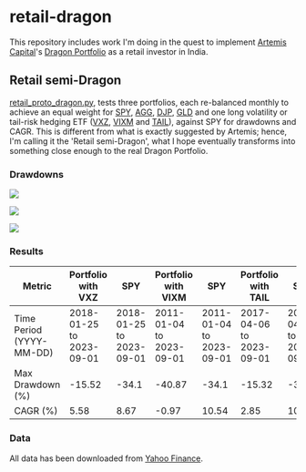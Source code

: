 # retail-dragon

This repository includes work I'm doing in the quest to implement [Artemis Capital](https://www.artemiscm.com/)'s [Dragon Portfolio](https://docsend.com/view/kyfbekuvz6udng75) as a retail investor in India.

## Retail semi-Dragon

[retail_proto_dragon.py](https://github.com/vinamrsachdeva/retail-dragon/blob/main/retail_proto_dragon.py), tests three portfolios, each re-balanced monthly to achieve an equal weight for [SPY](https://finance.yahoo.com/quote/SPY/history?period1=728265600&period2=1693872000&interval=1d&filter=history&frequency=1d&includeAdjustedClose=true), [AGG](https://finance.yahoo.com/quote/AGG/history?period1=1064793600&period2=1693872000&interval=1d&filter=history&frequency=1d&includeAdjustedClose=true), [DJP](https://finance.yahoo.com/quote/DJP/history?period1=1162166400&period2=1693872000&interval=1d&filter=history&frequency=1d&includeAdjustedClose=true), [GLD](https://finance.yahoo.com/quote/GLD/) and one long volatility or tail-risk hedging ETF ([VXZ](https://finance.yahoo.com/quote/VXZ/history?period1=1516838400&period2=1693872000&interval=1d&filter=history&frequency=1d&includeAdjustedClose=true), [VIXM](https://finance.yahoo.com/quote/VIXM/history?period1=1294099200&period2=1693872000&interval=1d&filter=history&frequency=1d&includeAdjustedClose=true) and [TAIL](https://finance.yahoo.com/quote/TAIL/history?period1=1491436800&period2=1693872000&interval=1d&filter=history&frequency=1d&includeAdjustedClose=true)), against SPY for drawdowns and CAGR. This is different from what is exactly suggested by Artemis; hence, I'm calling it the 'Retail semi-Dragon', what I hope eventually transforms into something close enough to the real Dragon Portfolio.

### Drawdowns

![](https://github.com/vinamrsachdeva/retail-dragon/blob/main/drawdowns/with_VXZ.png)

![](https://github.com/vinamrsachdeva/retail-dragon/blob/main/drawdowns/with_VIXM.png)

![](https://github.com/vinamrsachdeva/retail-dragon/blob/main/drawdowns/with_TAIL.png)

### Results

|Metric                  |Portfolio with VXZ      |SPY                     |Portfolio with VIXM     |SPY                     |Portfolio with TAIL     |SPY                     |
|------------------------|------------------------|------------------------|------------------------|------------------------|------------------------|------------------------|
|Time Period (YYYY-MM-DD)|2018-01-25 to 2023-09-01|2018-01-25 to 2023-09-01|2011-01-04 to 2023-09-01|2011-01-04 to 2023-09-01|2017-04-06 to 2023-09-01|2017-04-06 to 2023-09-01|
|Max Drawdown (%)        |-15.52                  |-34.1                   |-40.87                  |-34.1                   |-15.32                  |-34.1                   |
|CAGR (%)                |5.58                    |8.67                    |-0.97                   |10.54                   |2.85                    |10.69                   |

### Data

All data has been downloaded from [Yahoo Finance](https://finance.yahoo.com/).
